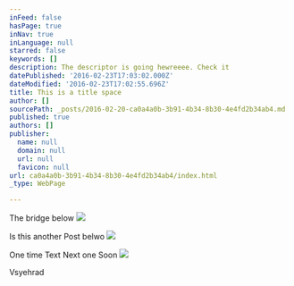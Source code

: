 ```yaml
---
inFeed: false
hasPage: true
inNav: true
inLanguage: null
starred: false
keywords: []
description: The descriptor is going hewreeee. Check it
datePublished: '2016-02-23T17:03:02.000Z'
dateModified: '2016-02-23T17:02:55.696Z'
title: This is a title space
author: []
sourcePath: _posts/2016-02-20-ca0a4a0b-3b91-4b34-8b30-4e4fd2b34ab4.md
published: true
authors: []
publisher:
  name: null
  domain: null
  url: null
  favicon: null
url: ca0a4a0b-3b91-4b34-8b30-4e4fd2b34ab4/index.html
_type: WebPage

---
```

The bridge below
![](https://the-grid-user-content.s3-us-west-2.amazonaws.com/82278581-8bdb-4969-9c6c-e49fc5674bed.jpg)

Is this another Post belwo
![](https://the-grid-user-content.s3-us-west-2.amazonaws.com/45f4b867-5695-4dc7-849f-46e666f30eac.jpg)

One time Text Next one Soon
![](https://s3-us-west-2.amazonaws.com/the-grid-img/p/7b41ea3e892ba1df94f5ac4d5136a7038f144b77.jpg)

Vsyehrad